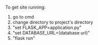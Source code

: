 To get site running:

1. go to cmd
2. change directory to project's directory
3. "set FLASK_APP=application.py"
4. "set DATABASE_URL=(database url)"
5. "flask run"
